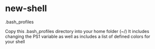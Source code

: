 # new-shell
.bash_profiles

Copy this .bash_profiles directory into your home folder (~/)
It includes changing the PS1 variable as well as includes a list of defined colors for your shell
